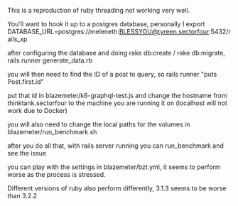 This is a reproduction of ruby threading not working very well.

You'll want to hook it up to a postgres database, personally I export DATABASE_URL=postgres://meleneth:BLESSYOU@tyreen.sectorfour:5432/rails_xp

after configuring the database and doing rake db:create / rake db:migrate, rails runner generate_data.rb

you will then need to find the ID of a post to query, so rails runner "puts Post.first.id"

put that id in blazemeter/k6-graphql-test.js and change the hostname from thinktank.sectorfour to the machine you are running it on (localhost will not work due to Docker)

you will also need to change the local paths for the volumes in blazemeter/run_benchmark.sh

after you do all that, with rails server running you can run_benchmark and see the issue

you can play with the settings in blazemeter/bzt.yml, it seems to perform worse as the process is stressed.

Different versions of ruby also perform differently, 3.1.3 seems to be worse than 3.2.2
